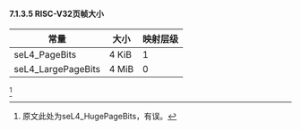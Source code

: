 #### 7.1.3.5  RISC-V32页帧大小

常量 | 大小 | 映射层级
--- | --- | ---
seL4_PageBits | 4 KiB | 1
seL4_LargePageBits | 4 MiB | 0
[^1]

[^1]: 原文此处为seL4_HugePageBits，有误。
